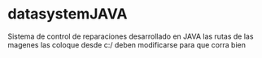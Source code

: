 # datasystemJAVA
Sistema de control de reparaciones desarrollado en JAVA
las rutas de las magenes las coloque desde c:/ deben modificarse para que corra bien
